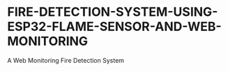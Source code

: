 # FIRE-DETECTION-SYSTEM-USING-ESP32-FLAME-SENSOR-AND-WEB-MONITORING
A Web Monitoring Fire Detection System 
